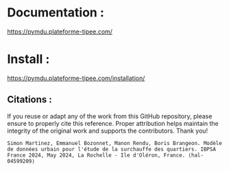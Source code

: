 # Documentation :
https://pymdu.plateforme-tipee.com/

# Install :
https://pymdu.plateforme-tipee.com/installation/

## Citations :
If you reuse or adapt any of the work from this GitHub repository, please ensure to properly cite this reference. Proper attribution helps maintain the integrity of the original work and supports the contributors. 
Thank you!


```Simon Martinez, Emmanuel Bozonnet, Manon Rendu, Boris Brangeon. Modèle de données urbain pour l'étude de la surchauffe des quartiers. IBPSA France 2024, May 2024, La Rochelle - Ile d'Oléron, France. ⟨hal-04599209⟩```
